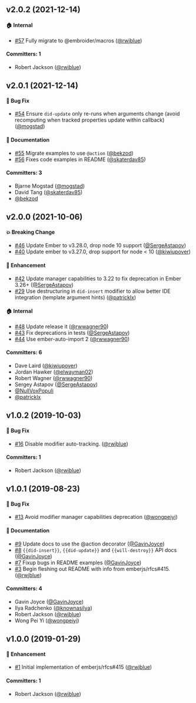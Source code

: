

## v2.0.2 (2021-12-14)

#### :house: Internal
* [#57](https://github.com/emberjs/ember-render-modifiers/pull/57) Fully migrate to @embroider/macros ([@rwjblue](https://github.com/rwjblue))

#### Committers: 1
- Robert Jackson ([@rwjblue](https://github.com/rwjblue))


## v2.0.1 (2021-12-14)

#### :bug: Bug Fix
* [#54](https://github.com/emberjs/ember-render-modifiers/pull/54) Ensure `did-update` only re-runs when arguments change (avoid recomputing when tracked properties update within callback) ([@mogstad](https://github.com/mogstad))

#### :memo: Documentation
* [#55](https://github.com/emberjs/ember-render-modifiers/pull/55) Migrate examples to use `@action` ([@bekzod](https://github.com/bekzod))
* [#56](https://github.com/emberjs/ember-render-modifiers/pull/56) Fixes code examples in README ([@skaterdav85](https://github.com/skaterdav85))

#### Committers: 3
- Bjarne Mogstad ([@mogstad](https://github.com/mogstad))
- David Tang ([@skaterdav85](https://github.com/skaterdav85))
- [@bekzod](https://github.com/bekzod)


## v2.0.0 (2021-10-06)

#### :boom: Breaking Change
* [#46](https://github.com/emberjs/ember-render-modifiers/pull/46) Update Ember to v3.28.0, drop node 10 support ([@SergeAstapov](https://github.com/SergeAstapov))
* [#40](https://github.com/emberjs/ember-render-modifiers/pull/40) Update ember to v3.27.0, drop support for node < 10 ([@kiwiupover](https://github.com/kiwiupover))

#### :rocket: Enhancement
* [#42](https://github.com/emberjs/ember-render-modifiers/pull/42) Update manager capabilities to 3.22 to fix deprecation in Ember 3.26+ ([@SergeAstapov](https://github.com/SergeAstapov))
* [#29](https://github.com/emberjs/ember-render-modifiers/pull/29) Use destructuring in `did-insert` modifier to allow better IDE integration (template argument hints) ([@patricklx](https://github.com/patricklx))

#### :house: Internal
* [#48](https://github.com/emberjs/ember-render-modifiers/pull/48) Update release it ([@rwwagner90](https://github.com/rwwagner90))
* [#43](https://github.com/emberjs/ember-render-modifiers/pull/43) Fix deprecations in tests ([@SergeAstapov](https://github.com/SergeAstapov))
* [#44](https://github.com/emberjs/ember-render-modifiers/pull/44) Use ember-auto-import 2 ([@rwwagner90](https://github.com/rwwagner90))

#### Committers: 6
- Dave Laird ([@kiwiupover](https://github.com/kiwiupover))
- Jordan Hawker ([@elwayman02](https://github.com/elwayman02))
- Robert Wagner ([@rwwagner90](https://github.com/rwwagner90))
- Sergey Astapov ([@SergeAstapov](https://github.com/SergeAstapov))
- [@NullVoxPopuli](https://github.com/NullVoxPopuli)
- [@patricklx](https://github.com/patricklx)


## v1.0.2 (2019-10-03)

#### :bug: Bug Fix

- [#16](https://github.com/emberjs/ember-render-modifiers/pull/16) Disable modifier auto-tracking. ([@rwjblue](https://github.com/rwjblue))

#### Committers: 1

- Robert Jackson ([@rwjblue](https://github.com/rwjblue))

## v1.0.1 (2019-08-23)

#### :bug: Bug Fix

- [#13](https://github.com/emberjs/ember-render-modifiers/pull/13) Avoid modifier manager capabilities deprecation ([@wongpeiyi](https://github.com/wongpeiyi))

#### :memo: Documentation

- [#9](https://github.com/emberjs/ember-render-modifiers/pull/9) Update docs to use the @action decorator ([@GavinJoyce](https://github.com/GavinJoyce))
- [#8](https://github.com/emberjs/ember-render-modifiers/pull/8) `{{did-insert}}`, `{{did-update}}` and `{{will-destroy}}` API docs ([@GavinJoyce](https://github.com/GavinJoyce))
- [#7](https://github.com/emberjs/ember-render-modifiers/pull/7) Fixup bugs in README examples ([@GavinJoyce](https://github.com/GavinJoyce))
- [#3](https://github.com/emberjs/ember-render-modifiers/pull/3) Begin fleshing out README with info from emberjs/rfcs#415. ([@rwjblue](https://github.com/rwjblue))

#### Committers: 4

- Gavin Joyce ([@GavinJoyce](https://github.com/GavinJoyce))
- Ilya Radchenko ([@knownasilya](https://github.com/knownasilya))
- Robert Jackson ([@rwjblue](https://github.com/rwjblue))
- Wong Pei Yi ([@wongpeiyi](https://github.com/wongpeiyi))

## v1.0.0 (2019-01-29)

#### :rocket: Enhancement

- [#1](https://github.com/emberjs/ember-render-modifiers/pull/1) Initial implementation of emberjs/rfcs#415 ([@rwjblue](https://github.com/rwjblue))

#### Committers: 1

- Robert Jackson ([@rwjblue](https://github.com/rwjblue))
